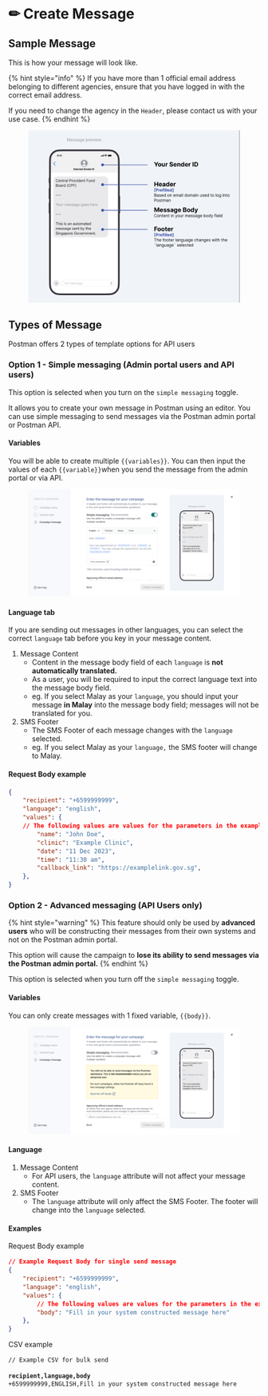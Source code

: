 # ✏ Create Message

## Sample Message&#x20;

This is how your message will look like.

{% hint style="info" %}
If you have more than 1 official email address belonging to different agencies, ensure that you have logged in with the correct email address.&#x20;



If you need to change the agency in the `Header`, please contact us with your use case.&#x20;
{% endhint %}

<figure><img src="../.gitbook/assets/Screenshot 2023-12-12 at 5.30.32 PM.png" alt=""><figcaption></figcaption></figure>

## Types of Message

Postman offers 2 types of template options for API users

### Option 1 - Simple messaging (Admin portal users and API users)

This option is selected when you turn on the `simple messaging` toggle.

It allows you to create your own message in Postman using an editor. You can use simple messaging to send messages via the Postman admin portal or Postman API. &#x20;

#### Variables

You will be able to create multiple `{{variables}}`. You can then input the values of each `{{variable}}`when you send the message from the admin portal or via API.&#x20;

<figure><img src="../.gitbook/assets/Option 1 (1) (2).png" alt=""><figcaption></figcaption></figure>

#### Language tab

If you are sending out messages in other languages, you can select the correct `language` tab before you key in your message content.&#x20;

1. Message Content
   * Content in the message body field of each `language` is **not automatically translated.**
   * As a user, you will be required to input the correct language text into the message body field.
   * eg. If you select Malay as your `language`, you should input your message **in Malay** into the message body field; messages will not be translated for you.&#x20;
2. SMS Footer
   * The SMS Footer of each message changes with the `language` selected.
   * eg. If you select Malay as your `language,` the SMS footer will change to Malay.

#### Request Body example&#x20;

```json
{
    "recipient": "+6599999999",
    "language": "english",
    "values": {
    // The following values are values for the parameters in the example template
        "name": "John Doe",
        "clinic": "Example Clinic",
        "date": "11 Dec 2023",
        "time": "11:30 am",
        "callback_link": "https://examplelink.gov.sg",
    },
}
```



### Option 2 - Advanced messaging (API Users only)

{% hint style="warning" %}
This feature should only be used by **advanced users** who will be constructing their messages from their own systems and not on the Postman admin portal.&#x20;



This option will cause the campaign to **lose its ability to send messages via the Postman admin portal.**
{% endhint %}

This option is selected when you turn off the `simple messaging` toggle.

#### Variables

You can only create messages with 1 fixed variable, `{{body}}`.&#x20;

<figure><img src="../.gitbook/assets/Option 2.png" alt=""><figcaption></figcaption></figure>

#### Language

1. Message Content
   * For API users, the `language` attribute will not affect your message content.
2. SMS Footer
   * The `language` attribute will only affect the SMS Footer. The footer will change into the `language` selected.&#x20;

#### Examples

Request Body example

```json
// Example Request Body for single send message
{
    "recipient": "+6599999999",
    "language": "english",
    "values": {
        // The following values are values for the parameters in the example template
        "body": "Fill in your system constructed message here"
    },
}
```

CSV example

<pre class="language-csv"><code class="lang-csv">// Example CSV for bulk send

<strong>recipient,language,body
</strong>+6599999999,ENGLISH,Fill in your system constructed message here
</code></pre>

